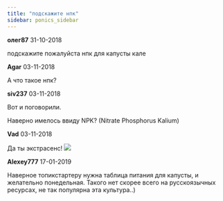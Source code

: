 ```yaml
---
title: "подскажите нпк"
sidebar: ponics_sidebar
---
```


**олег87** 31-10-2018

подскажите пожалуйста нпк для капусты кале


**Agar** 03-11-2018

А что такое нпк?


**siv237** 03-11-2018

Вот и поговорили. 

Наверно имелось ввиду NPK? (Nitrate Phosphorus Kalium)


**Vad** 03-11-2018

Да ты экстрасенс! ![](http://webarmavir.ru/public/style_emoticons/default/90.gif)


**Alexey777** 17-01-2019

Наверное топикстартеру нужна таблица питания для капусты, и желательно понедельная. Такого нет скорее всего на русскоязычных ресурсах, не так популярна эта культура..)


